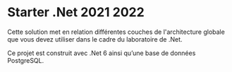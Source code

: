 # Starter .Net 2021 2022

Cette solution met en relation différentes couches de l'architecture globale que vous devez utiliser dans le cadre du laboratoire de .Net.

Ce projet est construit avec .Net 6 ainsi qu’une base de données PostgreSQL.
